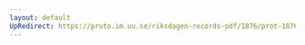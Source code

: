 ```yaml
---
layout: default
UpRedirect: https://pruto.im.uu.se/riksdagen-records-pdf/1876/prot-1876--ak--011/prot-1876--ak--011_007.pdf
---
```

